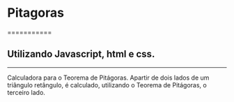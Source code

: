 # Pitagoras
===========
## Utilizando Javascript, html e css.
-------------------------------------
 Calculadora para o Teorema de Pitágoras. Apartir de dois lados de um triângulo retângulo, é calculado, utilizando o Teorema de Pitágoras, o terceiro lado.
